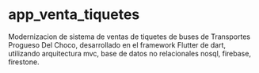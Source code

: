 # app_venta_tiquetes
Modernizacion de sistema de ventas de tiquetes de buses de Transportes Progueso Del Choco, desarrollado en el framework Flutter de dart, utilizando arquitectura mvc, base de datos no relacionales nosql, firebase, firestone.
